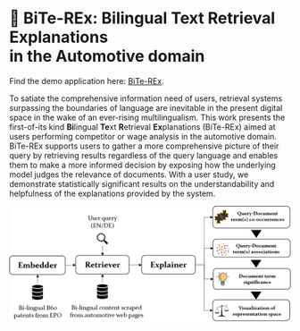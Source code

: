 # 🦖 BiTe-REx: **Bi**lingual **Te**xt **R**etrieval **Ex**planations<br>in the Automotive domain


Find the demo application here: [BiTe-REx](https://bite-rex-demo.herokuapp.com/).

To satiate the comprehensive information need of users, retrieval systems surpassing the boundaries of language are inevitable in the present digital space in the wake of an ever-rising multilingualism. This work presents the first-of-its kind **Bi**lingual **Te**xt **R**etrieval **Ex**planations (BiTe-REx) aimed at users performing competitor or wage analysis in the automotive domain. BiTe-REx supports users to gather a more comprehensive picture of their query by retrieving results regardless of the query language and enables them to make a more informed decision by exposing how the underlying model judges the relevance of documents. With a user study, we demonstrate statistically significant results on the understandability and helpfulness of the explanations provided by the system.

<p align="center">
<img src="data/figures/overview.png" alt="drawing" style="width:600px;"/>
</p>

